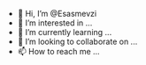 - 👋 Hi, I’m @Esasmevzi
- 👀 I’m interested in ...
- 🌱 I’m currently learning ...
- 💞️ I’m looking to collaborate on ...
- 📫 How to reach me ...

<!---
Esasmevzi/Esasmevzi is a ✨ special ✨ repository because its `README.md` (this file) appears on your GitHub profile.
You can click the Preview link to take a look at your changes.
--->
